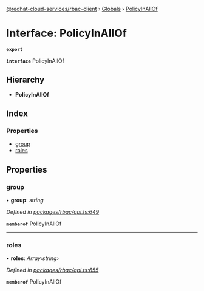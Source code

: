 [@redhat-cloud-services/rbac-client](../README.md) › [Globals](../globals.md) › [PolicyInAllOf](policyinallof.md)

# Interface: PolicyInAllOf

**`export`** 

**`interface`** PolicyInAllOf

## Hierarchy

* **PolicyInAllOf**

## Index

### Properties

* [group](policyinallof.md#group)
* [roles](policyinallof.md#roles)

## Properties

###  group

• **group**: *string*

*Defined in [packages/rbac/api.ts:649](https://github.com/RedHatInsights/javascript-clients/blob/master/packages/rbac/api.ts#L649)*

**`memberof`** PolicyInAllOf

___

###  roles

• **roles**: *Array‹string›*

*Defined in [packages/rbac/api.ts:655](https://github.com/RedHatInsights/javascript-clients/blob/master/packages/rbac/api.ts#L655)*

**`memberof`** PolicyInAllOf
